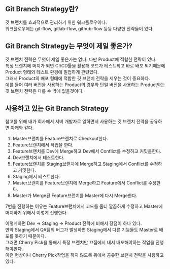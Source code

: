 ## Git Branch Strategy란?
깃 브랜치를 효과적으로 관리하기 위한 워크플로우이다. </br>
워크플로우에는 git-flow, gitlab-flow, github-flow 등등 다양한 전략들이 있다. </br>

## Git Branch Strategy는 무엇이 제일 좋은가?
깃 브랜치 전략은 무엇이 제일 좋은가는 없다. 다만 Product에 적합한 전략이 있다. </br>
특정 브랜치에 머지가 되면 CI/CD툴을 활용해 코드가 테스트되고 바로 배포 되기때문에 Product 형태와 테스트 환경에 밀접하게 관련있다. </br>
그래서 Product의 배포 형태에 적합한 깃 브랜치 전략을 세우는 것이 중요하다. </br>
예를 들어 여러 버전을 사용하는 Product의 경우와 단일 버전을 사용하는 Product와는 깃 브랜치 전략은 다를 수 밖에 없을것이다. </br>

## 사용하고 있는 Git Branch Strategy

참고를 위해 내가 회사에서 서버 개발자로 일하면서 사용하는 깃 브랜치 전략을 공유하면 아래와 같다.

1. Master브랜치를 Feature브랜치로 Checkout한다.
1. Feature브랜치에서 작업을 한다.
1. Feature브랜치를 Dev에 Merge하고 Dev에서 Conflict를 수정하고 커밋을한다. 
1. Dev브랜치에서 테스트한다.
1. Feature브랜치를 Staging브랜치에 Merge하고 Staging에서 Conflict를 수정하고 커밋한다.
1. Staging에서 테스트한다.
1. Master브랜치를 Feature브랜치에 Merge하고 Feature에서 Conflict를 수정한다.
1. Master가 Merge된 Feature브랜치를 Master에 다시 Merge한다.

7번을 진행하는 이유는 Feature브랜치에서 코드를 좀더 깔끔하게 수정하고 Master에 머지하기 위해서 이렇게 진행한다.

이렇게하면 Dev -> Staging -> Product 전략에 비해서 장점이 하나 있다. </br>
만약 Staging에서 QA팀의 버그가 발생하면 Staging에서 다른 기능들도 Master로 배포를 못하기 때문이다. </br>
그러면 Cherry Pick을 통해서 특정 브랜치만 끄집에서 내서 배포해야하는 작업을 진행해야한다. </br>
이런 현상이나 Cherry Pick작업을 하지 않도록 위에서 공유한 브랜치 전략을 사용하고 있다. </br>

